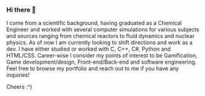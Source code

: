 ### Hi there 👋

I come from a scientific background, having graduated as a Chemical Engineer and worked with several computer simulations for various subjects and sources ranging from chemical reactors to fluid dynamics and nuclear physics. As of now I am currently looking to shift directions and work as a dev. I have either studied or worked with C, C++, C#, Python and HTML/CSS. 
Career-wise I consider my points of interest to be Gamification, Game development/design, Front-end/Back-end and software engineering.
Feel free to browse my portfolio and reach out to me if you have any inquiries!

Cheers :^)
